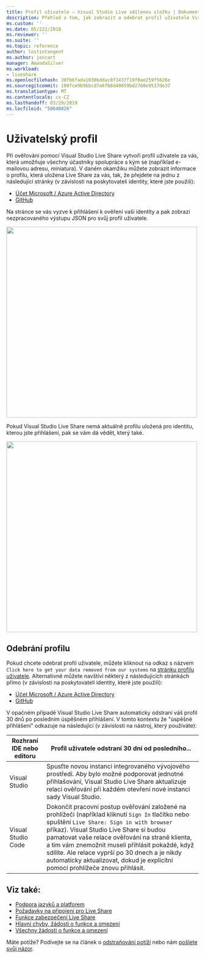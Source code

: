 ```yaml
---
title: Profil uživatele – Visual Studio Live sdílenou složku | Dokumentace Microsoftu
description: Přehled o tom, jak zobrazit a odebrat profil uživatele Visual Studio Live Share.
ms.custom: ''
ms.date: 05/222/2018
ms.reviewer: ''
ms.suite: ''
ms.topic: reference
author: lostintangent
ms.author: joncart
manager: AmandaSilver
ms.workload:
- liveshare
ms.openlocfilehash: 38fb6fada1030bddac8f3437f19f0ae259f5626e
ms.sourcegitcommit: 100fce9b9bbcd7e6f68d40659bd2760e9537de37
ms.translationtype: MT
ms.contentlocale: cs-CZ
ms.lasthandoff: 03/29/2019
ms.locfileid: "58640026"
---
```

<!--
Copyright © Microsoft Corporation
All rights reserved.
Creative Commons Attribution 4.0 License (International): https://creativecommons.org/licenses/by/4.0/legalcode
-->

# <a name="user-profile"></a>Uživatelský profil

Při ověřování pomocí Visual Studio Live Share vytvoří profil uživatele za vás, která umožňuje všechny účastníky spolupráce s kým se (například e-mailovou adresu, miniatura). V daném okamžiku můžete zobrazit informace o profilu, která uložena Live Share za vás, tak, že přejdete na jednu z následující stránky (v závislosti na poskytovateli identity, které jste použili):

- [Účet Microsoft / Azure Active Directory](https://insiders.liveshare.vsengsaas.visualstudio.com/auth/identity/microsoft/viewprofile)
- [GitHub](https://insiders.liveshare.vsengsaas.visualstudio.com/auth/identity/github/viewprofile)

Na stránce se vás vyzve k přihlášení k ověření vaší identity a pak zobrazí nezpracovaného výstupu JSON pro svůj profil uživatele.

<img width="500px" src="media/user-profile.png" />

Pokud Visual Studio Live Share nemá aktuálně profilu uložená pro identitu, kterou jste přihlášení, pak se vám dá vědět, který také.

<img width="500px" src="media/no-profile.png" />

## <a name="removing-your-profile"></a>Odebrání profilu

Pokud chcete odebrat profil uživatele, můžete kliknout na odkaz s názvem `Click here to get your data removed from our systems` na [stránku profilu uživatele](#user-profile). Alternativně můžete navštíví některý z následujících stránkách přímo (v závislosti na poskytovateli identity, které jste použili):

- [Účet Microsoft / Azure Active Directory](https://insiders.liveshare.vsengsaas.visualstudio.com/auth/identity/microsoft/deleteme)
- [GitHub](https://insiders.liveshare.vsengsaas.visualstudio.com/auth/identity/github/deleteme)

V opačném případě Visual Studio Live Share automaticky odstraní váš profil 30 dnů po posledním úspěšném přihlášení. V tomto kontextu že "úspěšné přihlášení" odkazuje na následující (v závislosti na nástroj, který používáte):

| Rozhraní IDE nebo editoru | Profil uživatele odstraní 30 dní od posledního... |
|-|-|
| Visual Studio | Spusťte novou instanci integrovaného vývojového prostředí. Aby bylo možné podporovat jednotné přihlašování, Visual Studio Live Share aktualizuje relaci ověřování při každém otevření nové instanci sady Visual Studio. |
| Visual Studio Code | Dokončit pracovní postup ověřování založené na prohlížeči (například kliknutí `Sign In` tlačítko nebo spuštění `Live Share: Sign in with browser` příkaz). Visual Studio Live Share si budou pamatovat vaše relace ověřování na straně klienta, a tím vám znemožnit museli přihlásit pokaždé, když sdílíte. Ale relace vyprší po 30 dnech a je nikdy automaticky aktualizovat, dokud je explicitní pomocí prohlížeče znovu přihlásit. |

## <a name="see-also"></a>Viz také:

- [Podpora jazyků a platforem](reference/platform-support.md)
- [Požadavky na připojení pro Live Share](reference/connectivity.md)
- [Funkce zabezpečení Live Share](reference/security.md)
- [Hlavní chyby, žádosti o funkce a omezení](https://aka.ms/vsls-issues)
- [Všechny žádosti o funkce a omezení](https://aka.ms/vsls-feature-requests)

Máte potíže? Podívejte se na článek o [odstraňování potíží](troubleshooting.md) nebo nám [pošlete svůj názor](support.md).
